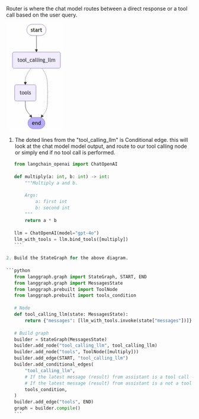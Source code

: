 Router is where the chat model routes between a direct response or a tool call based on the user query.

![router](../images/router.png)

1. The doted lines from the "tool_calling_llm" is Conditional edge. this will look at the chat model model output, and route to our tool calling node or simply end if no tool call is performed.

 ```python
    from langchain_openai import ChatOpenAI

    def multiply(a: int, b: int) -> int:
        """Multiply a and b.

        Args:
            a: first int
            b: second int
        """
        return a * b

    llm = ChatOpenAI(model="gpt-4o")
    llm_with_tools = llm.bind_tools([multiply])
    ```

2. Build the StateGraph for the above diagram.

 ```python
    from langgraph.graph import StateGraph, START, END
    from langgraph.graph import MessagesState
    from langgraph.prebuilt import ToolNode
    from langgraph.prebuilt import tools_condition

    # Node
    def tool_calling_llm(state: MessagesState):
        return {"messages": [llm_with_tools.invoke(state["messages"])]}

    # Build graph
    builder = StateGraph(MessagesState)
    builder.add_node("tool_calling_llm", tool_calling_llm)
    builder.add_node("tools", ToolNode([multiply]))
    builder.add_edge(START, "tool_calling_llm")
    builder.add_conditional_edges(
        "tool_calling_llm",
        # If the latest message (result) from assistant is a tool call -> tools_condition routes to tools
        # If the latest message (result) from assistant is a not a tool call -> tools_condition routes to END
        tools_condition,
    )
    builder.add_edge("tools", END)
    graph = builder.compile()
    ```

